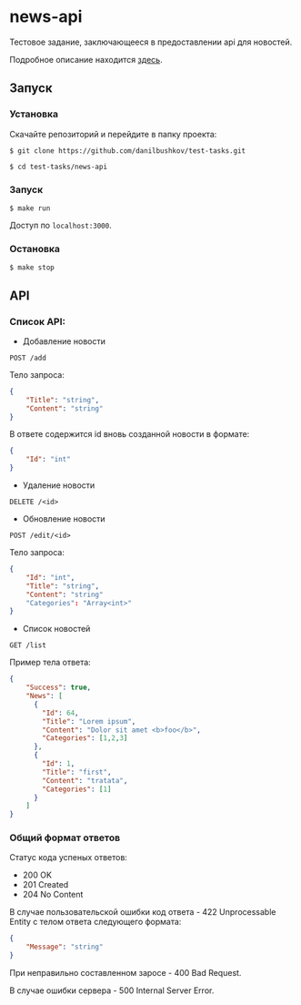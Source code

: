 # news-api

Тестовое задание, заключающееся в предоставлении api для новостей.

Подробное описание находится [здесь](./go-test.md).


## Запуск

### Установка

Скачайте репозиторий и перейдите в папку проекта:

```console
$ git clone https://github.com/danilbushkov/test-tasks.git
```
```console
$ cd test-tasks/news-api

```

### Запуск

```console
$ make run
```

Доступ по `localhost:3000`.

### Остановка

```console
$ make stop
```

## API

### Список API:

- Добавление новости

`POST /add`

Тело запроса:

```json
{
    "Title": "string",
    "Content": "string"
}
```

В ответе содержится id вновь созданной новости в формате:

```json
{
    "Id": "int"
}
```

- Удаление новости

`DELETE /<id>`

- Обновление новости

`POST /edit/<id>`

Тело запроса:

```json
{
    "Id": "int",
    "Title": "string",
    "Content": "string"
    "Categories": "Array<int>"
}
```

- Список новостей

`GET /list`

Пример тела ответа:

```json
{
    "Success": true,
    "News": [
      {
        "Id": 64,
        "Title": "Lorem ipsum",
        "Content": "Dolor sit amet <b>foo</b>",
        "Categories": [1,2,3]
      },
      {
        "Id": 1,
        "Title": "first",
        "Content": "tratata",
        "Categories": [1]
      }
    ]
}
```

### Общий формат ответов

Статус кода успеных ответов: 
- 200 OK
- 201 Created
- 204 No Content

В случае пользовательской ошибки код ответа - 422 Unprocessable Entity c телом ответа 
следующего формата:

```json
{
    "Message": "string"
}
```

При неправильно составленном заросе - 400 Bad Request.

В случае ошибки сервера - 500 Internal Server Error.


